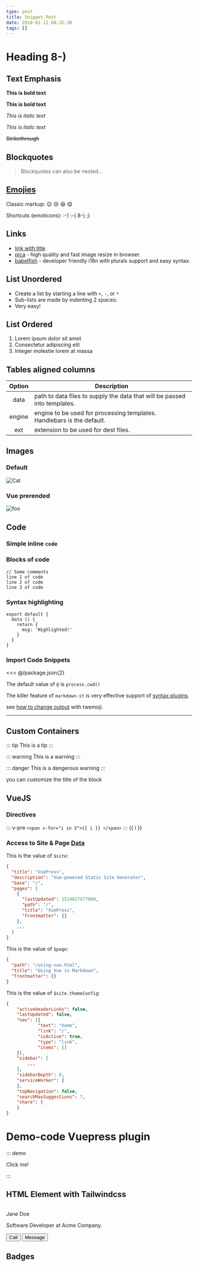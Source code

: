 ```yaml
---
type: post
title: Snippet Post
date: 2018-01-12 08:32:30
tags: []
---
```


# Heading 8-)

## Text Emphasis

**This is bold text**

__This is bold text__

*This is italic text*

_This is italic text_

~~Strikethrough~~

## Blockquotes

> Blockquotes can also be nested...

## [Emojies](https://github.com/markdown-it/markdown-it-emoji)

Classic markup: :wink: :cry: :laughing: :yum:

Shortcuts (emoticons): :-) :-( 8-) ;)

## Links

- [link with title](http://nodeca.github.io/pica/demo/ "title text!")
- [pica](https://nodeca.github.io/pica/demo/) - high quality and fast image
  resize in browser.
- [babelfish](https://github.com/nodeca/babelfish/) - developer friendly
  i18n with plurals support and easy syntax.

## List Unordered

+ Create a list by starting a line with `+`, `-`, or `*`
+ Sub-lists are made by indenting 2 spaces:
+ Very easy!

## List Ordered

1. Lorem ipsum dolor sit amet
2. Consectetur adipiscing elit
3. Integer molestie lorem at massa

## Tables aligned columns

| Option | Description |
|:------:| -----------|
| data   | path to data files to supply the data that will be passed into templates. |
| engine | engine to be used for processing templates. Handlebars is the default. |
| ext    | extension to be used for dest files. |

## Images
### Default
![Cat](https://cataas.com/cat)

### Vue prerended
<img :src="$withBase('/images/avatar.jpg')" alt="foo">

## Code

### Simple inline `code`

### Blocks of code

    // Some comments
    line 1 of code
    line 2 of code
    line 3 of code

### Syntax highlighting

``` js{4}
export default {
  data () {
    return {
      msg: 'Highlighted!'
    }
  }
}
```

### Import Code Snippets
<<< @/package.json{2}

The default value of `@` is `process.cwd()`

The killer feature of `markdown-it` is very effective support of
[syntax plugins](https://www.npmjs.org/browse/keyword/markdown-it-plugin).

see [how to change output](https://github.com/markdown-it/markdown-it-emoji#change-output) with twemoji.

---

## Custom Containers

::: tip
This is a tip
:::

::: warning
This is a warning
:::

::: danger
This is a dangerous warning
:::

you can customize the title of the block

## VueJS

### Directives
::: v-pre
`<span v-for="i in 3">{{ i }} </span>`
:::
<span v-for="i in 3">{{ i }} </span>

### Access to Site & Page [Data](https://vuepress.vuejs.org/guide/custom-themes.html#site-and-page-metadata)

This is the value of `$site`:

``` json
{
  "title": "VuePress",
  "description": "Vue-powered Static Site Generator",
  "base": "/",
  "pages": [
    {
      "lastUpdated": 1524027677000,
      "path": "/",
      "title": "VuePress",
      "frontmatter": {}
    },
    ...
  ]
}
```

This is the value of `$page`:
``` json
{
  "path": "/using-vue.html",
  "title": "Using Vue in Markdown",
  "frontmatter": {}
}
```

This is the value of `$site.themeConfig`:
``` json
{
    "activeHeaderLinks": false,
    "lastUpdated": false,
    "nav": [{
            "text": "home",
            "link": "/",
            "isActive": true,
            "type": "link",
            "items": []
    }],
    "sidebar": [
        ...
    ],
    "sidebarDepth": 0,
    "serviceWorker": {
    },
    "topNavigation": false,
    "searchMaxSuggestions": 7,
    "share": {
    }
}
```

# Demo-code Vuepress plugin

::: demo
<div @click="onClick">Click me!</div>

<script>
export default {
    methods: {
        onClick: () => { window.alert('It works!') },
    },
}
</script>
:::

## HTML Element with Tailwindcss

<div class=" container mx-auto py-10">
    <div class="border m-6 rounded-lg  bg-white mx-auto max-w-sm shadow-lg rounded-lg overflow-hidden">
        <div class="sm:flex sm:items-center px-6 py-4">
            <img class="block h-16 sm:h-24 rounded-full mx-auto mb-4 sm:mb-0 sm:mr-4 sm:ml-0" src="https://api.adorable.io/avatars/face/eyes1/nose3/mouth4/8e8895" alt="">
            <div class="text-center sm:text-left sm:flex-grow">
                <div class="mb-4">
                    <p class="text-xl leading-tight">Jane Doe</p>
                    <p class="text-sm leading-tight text-grey-dark">Software Developer at Acme Company.</p>
                </div>
                <div class="flex flex-wrap">
                    <button class=" text-xs font-semibold rounded-full px-4 py-1 mx-3  leading-normal bg-white border border-blue text-blue hover:bg-blue hover:text-white">Call</button>
                    <button class="  text-xs font-semibold rounded-full px-4 py-1 leading-normal bg-white border border-purple text-purple hover:bg-purple hover:text-white">Message</button>
                </div>
            </div>
         </div>
    </div>
</div>

## Badges

<Badge text="beta" type="warn"/>
<Badge text="0.10.1+"/>

